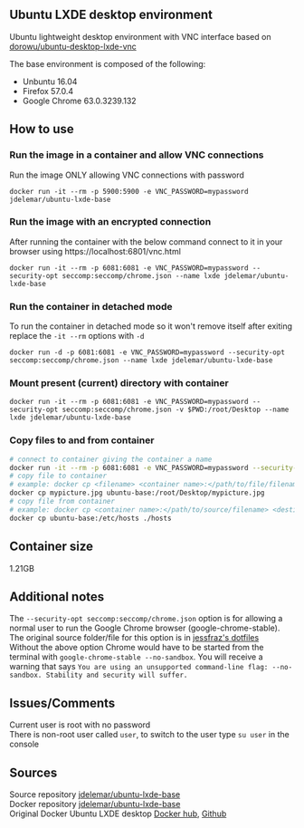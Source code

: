 ## Ubuntu LXDE desktop environment
Ubuntu lightweight desktop environment with VNC interface based on [dorowu/ubuntu-desktop-lxde-vnc](https://hub.docker.com/r/dorowu/ubuntu-desktop-lxde-vnc/)  
  
The base environment is composed of the following:
- Unbuntu 16.04
- Firefox 57.0.4
- Google Chrome 63.0.3239.132

## How to use
### Run the image in a container and allow VNC connections
Run the image ONLY allowing VNC connections with password
```console
docker run -it --rm -p 5900:5900 -e VNC_PASSWORD=mypassword jdelemar/ubuntu-lxde-base
```  

### Run the image with an encrypted connection
After running the container with the below command connect to it in your browser using https://localhost:6801/vnc.html
```console
docker run -it --rm -p 6081:6081 -e VNC_PASSWORD=mypassword --security-opt seccomp:seccomp/chrome.json --name lxde jdelemar/ubuntu-lxde-base
```  

### Run the container in detached mode
To run the container in detached mode so it won't remove itself after exiting replace the `-it --rm` options with `-d`
```console
docker run -d -p 6081:6081 -e VNC_PASSWORD=mypassword --security-opt seccomp:seccomp/chrome.json --name lxde jdelemar/ubuntu-lxde-base
```

### Mount present (current) directory with container
```console
docker run -it --rm -p 6081:6081 -e VNC_PASSWORD=mypassword --security-opt seccomp:seccomp/chrome.json -v $PWD:/root/Desktop --name lxde jdelemar/ubuntu-lxde-base
```  

### Copy files to and from container
```bash
# connect to container giving the container a name
docker run -it --rm -p 6081:6081 -e VNC_PASSWORD=mypassword --security-opt seccomp:seccomp/chrome.json --name ubuntu-base jdelemar/ubuntu-lxde-base
# copy file to container
# example: docker cp <filename> <container name>:</path/to/file/filename>
docker cp mypicture.jpg ubuntu-base:/root/Desktop/mypicture.jpg
# copy file from container
# example: docker cp <container name>:</path/to/source/filename> <destination filename> 
docker cp ubuntu-base:/etc/hosts ./hosts
```  

## Container size
1.21GB  

## Additional notes
The `--security-opt seccomp:seccomp/chrome.json` option is for allowing a normal user to run the Google Chrome browser (google-chrome-stable). The original source folder/file for this option is in [jessfraz's dotfiles](https://github.com/jessfraz/dotfiles/tree/master/etc/docker/seccomp)  
Without the above option Chrome would have to be started from the terminal with `google-chrome-stable --no-sandbox`. You will receive a warning that says `You are using an unsupported command-line flag: --no-sandbox. Stability and security will suffer.`  
  
## Issues/Comments
Current user is root with no password  
There is non-root user called `user`, to switch to the user type `su user` in the console

## Sources
Source repository [jdelemar/ubuntu-lxde-base](https://github.com/JDelemar/dockerfiles/tree/master/ubuntu-lxde-base)  
Docker repository [jdelemar/ubuntu-lxde-base](https://hub.docker.com/r/jdelemar/ubuntu-lxde-base/)  
Original Docker Ubuntu LXDE desktop [Docker hub](https://hub.docker.com/r/dorowu/ubuntu-desktop-lxde-vnc/), [Github](https://github.com/fcwu/docker-ubuntu-vnc-desktop)
